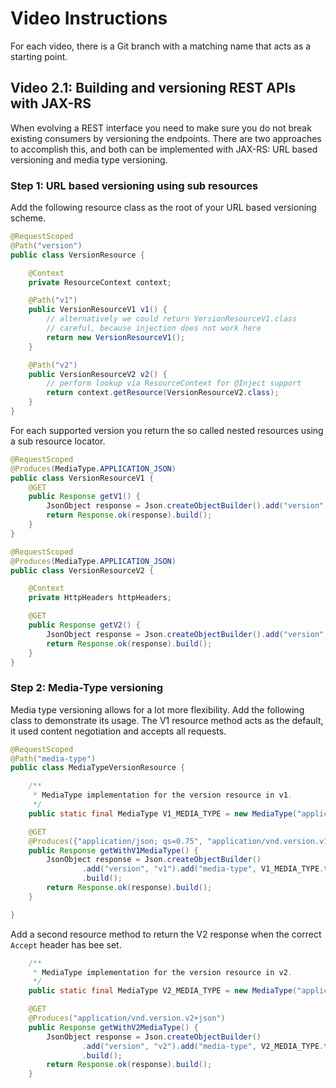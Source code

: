 # Video Instructions

For each video, there is a Git branch with a matching name that acts as a
starting point.

## Video 2.1: Building and versioning REST APIs with JAX-RS

When evolving a REST interface you need to make sure you do not break existing consumers
by versioning the endpoints. There are two approaches to accomplish this, and both can be
implemented with JAX-RS: URL based versioning and media type versioning.

### Step 1: URL based versioning using sub resources

Add the following resource class as the root of your URL based versioning scheme.
```java
@RequestScoped
@Path("version")
public class VersionResource {

    @Context
    private ResourceContext context;

    @Path("v1")
    public VersionResourceV1 v1() {
        // alternatively we could return VersionResourceV1.class
        // careful, because injection does not work here
        return new VersionResourceV1();
    }

    @Path("v2")
    public VersionResourceV2 v2() {
        // perform lookup via ResourceContext for @Inject support
        return context.getResource(VersionResourceV2.class);
    }
}
```

For each supported version you return the so called nested resources using a sub resource locator.
```java
@RequestScoped
@Produces(MediaType.APPLICATION_JSON)
public class VersionResourceV1 {
    @GET
    public Response getV1() {
        JsonObject response = Json.createObjectBuilder().add("version", "v1").build();
        return Response.ok(response).build();
    }
}

@RequestScoped
@Produces(MediaType.APPLICATION_JSON)
public class VersionResourceV2 {

    @Context
    private HttpHeaders httpHeaders;

    @GET
    public Response getV2() {
        JsonObject response = Json.createObjectBuilder().add("version", "v2").build();
        return Response.ok(response).build();
    }
}
```

### Step 2: Media-Type versioning

Media type versioning allows for a lot more flexibility. Add the following class to demonstrate its usage.
The V1 resource method acts as the default, it used content negotiation and accepts all requests.

```java
@RequestScoped
@Path("media-type")
public class MediaTypeVersionResource {

    /**
     * MediaType implementation for the version resource in v1.
     */
    public static final MediaType V1_MEDIA_TYPE = new MediaType("application", "vnd.version.v1+json");

    @GET
    @Produces({"application/json; qs=0.75", "application/vnd.version.v1+json; qs=1.0"})
    public Response getWithV1MediaType() {
        JsonObject response = Json.createObjectBuilder()
                .add("version", "v1").add("media-type", V1_MEDIA_TYPE.toString())
                .build();
        return Response.ok(response).build();
    }

}
```

Add a second resource method to return the V2 response when the correct `Accept` header has bee set.
```java
    /**
     * MediaType implementation for the version resource in v2.
     */
    public static final MediaType V2_MEDIA_TYPE = new MediaType("application", "vnd.version.v2+json");

    @GET
    @Produces("application/vnd.version.v2+json")
    public Response getWithV2MediaType() {
        JsonObject response = Json.createObjectBuilder()
                .add("version", "v2").add("media-type", V2_MEDIA_TYPE.toString())
                .build();
        return Response.ok(response).build();
    }
```
